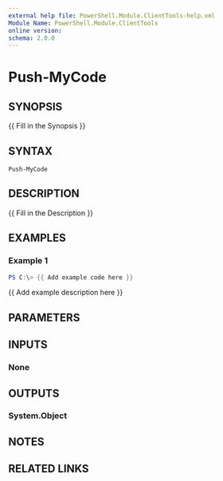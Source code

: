 ```yaml
---
external help file: PowerShell.Module.ClientTools-help.xml
Module Name: PowerShell.Module.ClientTools
online version:
schema: 2.0.0
---
```


# Push-MyCode

## SYNOPSIS
{{ Fill in the Synopsis }}

## SYNTAX

```
Push-MyCode
```

## DESCRIPTION
{{ Fill in the Description }}

## EXAMPLES

### Example 1
```powershell
PS C:\> {{ Add example code here }}
```

{{ Add example description here }}

## PARAMETERS

## INPUTS

### None

## OUTPUTS

### System.Object
## NOTES

## RELATED LINKS
